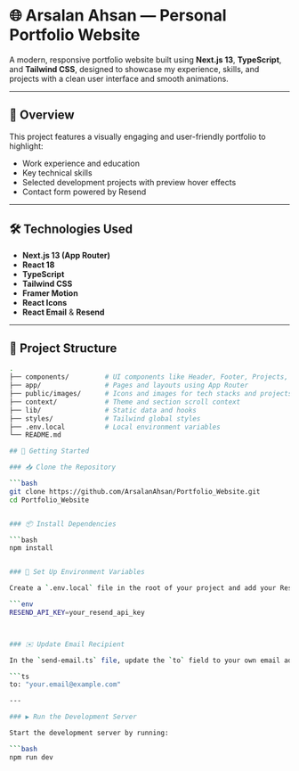 # 🌐 Arsalan Ahsan — Personal Portfolio Website

A modern, responsive portfolio website built using **Next.js 13**, **TypeScript**, and **Tailwind CSS**, designed to showcase my experience, skills, and projects with a clean user interface and smooth animations.

---

## 🚀 Overview

This project features a visually engaging and user-friendly portfolio to highlight:

- Work experience and education
- Key technical skills
- Selected development projects with preview hover effects
- Contact form powered by Resend

---

## 🛠️ Technologies Used

- **Next.js 13 (App Router)**
- **React 18**
- **TypeScript**
- **Tailwind CSS**
- **Framer Motion**
- **React Icons**
- **React Email** & **Resend**

---

## 📂 Project Structure

```bash
.
├── components/         # UI components like Header, Footer, Projects, etc.
├── app/                # Pages and layouts using App Router
├── public/images/      # Icons and images for tech stacks and projects
├── context/            # Theme and section scroll context
├── lib/                # Static data and hooks
├── styles/             # Tailwind global styles
├── .env.local          # Local environment variables
└── README.md

## 🧪 Getting Started

### 📥 Clone the Repository

```bash
git clone https://github.com/ArsalanAhsan/Portfolio_Website.git
cd Portfolio_Website


### 📦 Install Dependencies

```bash
npm install


### 🔐 Set Up Environment Variables

Create a `.env.local` file in the root of your project and add your Resend API key:

```env
RESEND_API_KEY=your_resend_api_key



### ✉️ Update Email Recipient

In the `send-email.ts` file, update the `to` field to your own email address:

```ts
to: "your.email@example.com"

---

### ▶️ Run the Development Server

Start the development server by running:

```bash
npm run dev

